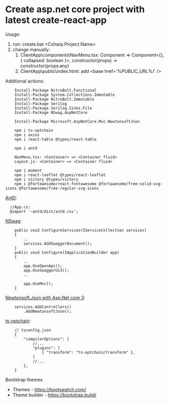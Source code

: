# Create asp.net core project with latest create-react-app

Usage:

1. run: create.bat <Csharp.Project.Name> <react-app-name>
2. change manually:
    1. ClientApp\components\NavMenu.tsx: Component => Component<{}, { collapsed: boolean }>, constructor(props) -> constructor(props:any)
    2. ClientApp\public\index.html: add &lt;base href='%PUBLIC_URL%/' /&gt;

Additional actions:

        Install-Package NitroBolt.Functional
        Install-Package System.Collections.Immutable
        Install-Package NitroBolt.Immutable
        Install-Package Serilog
        Install-Package Serilog.Sinks.File
        Install-Package NSwag.AspNetCore
        
        Install-Package Microsoft.AspNetCore.Mvc.NewtonsoftJson

        npm i ts-optchain
        npm i axios
        npm i react-table @types/react-table

        npm i antd

        NavMenu.tsx: <Container> => <Container fluid>
        Layout.js: <Container> => <Container fluid>
        
        npm i moment 
        npm i react-leaflet @types/react-leaflet
        npm i victory @types/victory
        npm i @fortawesome/react-fontawesome @fortawesome/free-solid-svg-icons @fortawesome/free-regular-svg-icons
        
[AntD][Antd]:

      //App.cs:      
      @import '~antd/dist/antd.css';

[NSwag][1]:

        public void ConfigureServices(IServiceCollection services)
        {
            ..
            services.AddSwaggerDocument();
        }
        public void Configure(IApplicationBuilder app)
        {
            ..
            app.UseOpenApi();
            app.UseSwaggerUi3();
            .. 
            
            app.UseMvc();
        }

[Newtonsoft.Json with Asp.Net core 3][3]:
    
        services.AddControllers()
            .AddNewtonsoftJson();

[ts-optchain][2]:

        // tsconfig.json
        {
            "compilerOptions": {
                //...
                "plugins": [
                    { "transform": "ts-optchain/transform" },
                ]
                //...
            },
        }

Bootstrap themes
- Themes - https://bootswatch.com/
- Theme builder - https://bootstrap.build/

[1]: https://docs.microsoft.com/en-us/aspnet/core/tutorials/getting-started-with-nswag?view=aspnetcore-3.0&tabs=visual-studio
[2]: https://github.com/rimeto/ts-optchain
[3]: https://docs.microsoft.com/en-us/aspnet/core/migration/22-to-30?view=aspnetcore-3.0&tabs=visual-studio#jsonnet-support
[AntD]: https://ant.design/docs/react/recommendation
